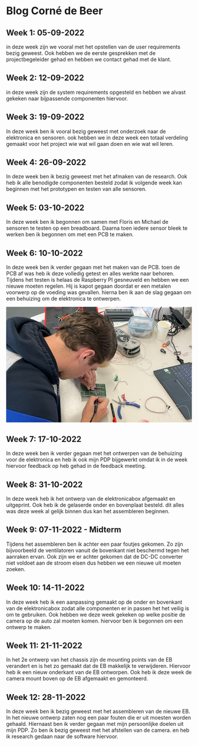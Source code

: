 # Blog Corné de Beer


## Week 1: 05-09-2022

in deze week zijn we vooral met het opstellen van de user requirements bezig geweest. Ook hebben we de eerste gesprekken met de projectbegeleider gehad en hebben we contact gehad met de klant.


## Week 2: 12-09-2022

in deze week zijn de system requirements opgesteld en hebben we alvast gekeken naar bijpassende componenten hiervoor.


## Week 3: 19-09-2022

In deze week ben ik vooral bezig geweest met onderzoek naar de elektronica en sensoren. ook hebben we in deze week een totaal verdeling gemaakt voor het project wie wat wil gaan doen en wie wat wil leren. 


## Week 4: 26-09-2022

In deze week ben ik bezig geweest met het afmaken van de research. Ook heb ik alle benodigde componenten besteld zodat ik volgende week kan beginnen met het prototypen en testen van alle sensoren. 


## Week 5: 03-10-2022

In deze week ben ik begonnen om samen met Floris en Michael de sensoren te testen op een breadboard. Daarna toen iedere sensor bleek te werken ben ik begonnen om met een PCB te maken. 


## Week 6: 10-10-2022

In deze week ben ik verder gegaan met het maken van de PCB. toen de PCB af was heb ik deze volledig getest en alles werkte naar behoren. Tijdens het testen is helaas de Raspberry PI gesneuveld en hebben we een nieuwe moeten regelen. Hij is kapot gegaan doordat er een metalen voorwerp op de voeding was gevallen. hierna ben ik aan de slag gegaan om een behuizing om de elektronica te ontwerpen.

![Soldering Week 6](./images/corneSolder.png)


## Week 7: 17-10-2022

In deze week ben ik verder gegaan met het ontwerpen van de behuizing voor de elektronica en heb ik ook mijn PDP bijgewerkt omdat ik in de week hiervoor feedback op heb gehad in de feedback meeting.

## Week 8: 31-10-2022
In deze week heb ik het ontwerp van de elektronicabox afgemaakt en uitgeprint. Ook heb ik de gelaserde onder en bovenplaat besteld. dit alles was deze week al gelijk binnen dus kan het assembleren beginnen.

## Week 9: 07-11-2022 - Midterm
Tijdens het assembleren ben ik achter een paar foutjes gekomen. Zo zijn bijvoorbeeld de ventilatoren vanuit de bovenkant niet beschermd tegen het aanraken ervan. Ook zijn we er achter gekomen dat de DC-DC converter niet voldoet aan de stroom eisen dus hebben we een nieuwe uit moeten zoeken. 

## Week 10: 14-11-2022
In deze week heb ik een aanpassing gemaakt op de onder en bovenkant van de elektronicabox zodat alle componenten er in passen het het veilig is om te gebruiken. Ook hebben we deze week gekeken op welke positie de camera op de auto zal moeten komen. hiervoor ben ik begonnen om een ontwerp te maken.

## Week 11: 21-11-2022
In het 2e ontwerp van het chassis zijn de mounting points van de EB verandert en is het zo gemaakt dat de EB makkelijk te verwijderen. Hiervoor heb ik een nieuw onderkant van de EB ontworpen. Ook heb ik deze week de camera mount boven op de EB afgemaakt en gemonteerd.

## Week 12: 28-11-2022
In deze week ben ik bezig geweest met het assembleren van de nieuwe EB. In het nieuwe ontwerp zaten nog een paar fouten die er uit moesten worden gehaald. Hiernaast ben ik verder gegaan met mijn persoonlijke doelen uit mijn PDP. Zo ben ik bezig geweest met het afstellen van de camera. en heb ik research gedaan naar de software hiervoor.
